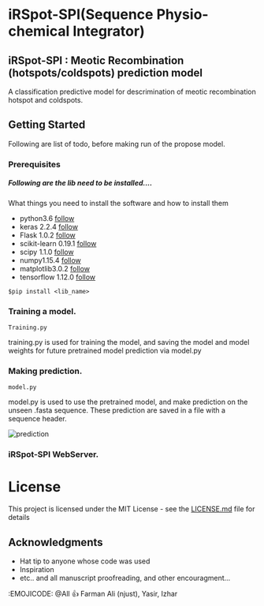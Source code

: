 # iRSpot-SPI(Sequence Physio-chemical Integrator)
## iRSpot-SPI : Meotic Recombination (hotspots/coldspots) prediction model

A classification predictive model for descrimination of meotic recombination hotspot and coldspots.
## Getting Started
Following are list of todo, before making run of the propose model.

### Prerequisites
#####  Following are the lib need to be installed....
What things you need to install the software and how to install them
- python3.6  [follow](https://www.python.org/downloads/release/python-367/)
- keras 2.2.4 [follow](https://keras.io/)
- Flask 1.0.2 [follow](http://flask.pocoo.org/docs/0.12/installation/)
- scikit-learn 0.19.1 [follow](https://scikit-learn.org/stable/install.html)
- scipy 1.1.0 [follow](https://scipy.org/install.html)
- numpy1.15.4 [follow](https://docs.scipy.org/doc/numpy/user/install.html)
- matplotlib3.0.2 [follow](https://matplotlib.org/users/installing.html#building-on-windows/)
- tensorflow 1.12.0 [follow](https://www.tensorflow.org/hub/installation)

```
$pip install <lib_name>
```

### Training a model.

```
Training.py
```
training.py is used for training the model, and saving the model and model weights for future pretrained model prediction via model.py


### Making prediction.

```
model.py
```
model.py is used to use the pretrained model, and make prediction on the unseen .fasta sequence.
These prediction are saved in a file with a sequence header.

![prediction](https://user-images.githubusercontent.com/29139858/48424825-7941bb00-e79e-11e8-9567-45e386d02c3d.JPG)


### iRSpot-SPI WebServer.


# License

This project is licensed under the MIT License - see the [LICENSE.md](LICENSE.md) file for details

## Acknowledgments

* Hat tip to anyone whose code was used
* Inspiration
* etc.. and all manuscript proofreading, and other encouragment... 

:EMOJICODE:
@All :+1: Farman Ali (njust), Yasir, Izhar

